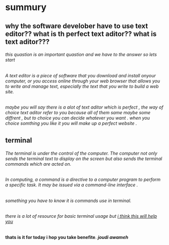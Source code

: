 # summury
## why the software develober have to use text editor?? what is th perfect text aditor?? what is text aditor???
###### this quastion is an important quastion and we have to the answer so lets start 
###### A text editor is a piece of software that you download and install onyour computer, or you access online through your web browser that allows you to write and manage text, especially the text that you write to build a web site.
###### maybe you will say there is a alot of text aditor which is perfect , the way of choice text aditor refer to you because all of them same maybe some diffrent , but to choice you can decide whatever you want . when you choice somthing you like it you will make up a perfect website .
## terminal
###### The terminal is under the control of the computer. The computer not only sends the terminal text to display on the screen but also sends the terminal commands which are acted on.
###### In computing, a command is a directive to a computer program to perform a specific task. It may be issued via a command-line interface .
###### something you have to know it is commands use in terminal.
###### there is a lot of  resource for basic terminal usage but [i think this will help you]( https://www.techrepublic.com/article/16-terminal-commands-every-user-shoul0)
**thats is it for today i hop you take benefite**.
 ***joudi awameh***
